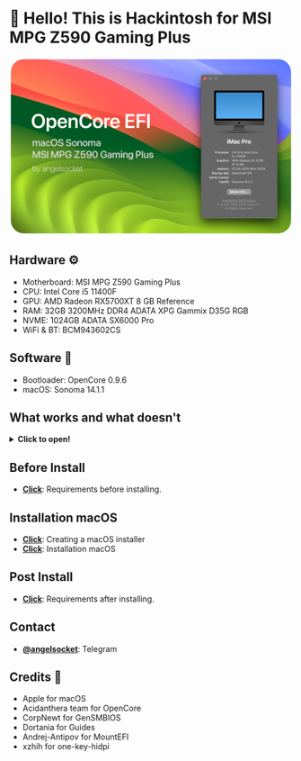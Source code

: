 # 👋 Hello! This is Hackintosh for MSI MPG Z590 Gaming Plus
![Banner](Files/Banner.png)
## Hardware ⚙️
- Motherboard: MSI MPG Z590 Gaming Plus
- CPU: Intel Core i5 11400F
- GPU: AMD Radeon RX5700XT 8 GB Reference
- RAM: 32GB 3200MHz DDR4 ADATA XPG Gammix D35G RGB
- NVME: 1024GB ADATA SX6000 Pro
- WiFi & BT: BCM943602CS

## Software 💾
- Bootloader: OpenCore 0.9.6
- macOS: Sonoma 14.1.1

## What works and what doesn't

<details>
<summary><strong> Click to open! </strong></summary>
<br>

- 🟢 - Fully working
- 🟠 - Partially working
- 🔴 - Not working

> ### Hardware

| Feature                              | Status | Dependency          |
| :----------------------------------- | ------ | ------------------- |
| Graphics (RX5700XT)                   | 🟢  | `WhateverGreen.kext` |
| Sound (ALC4080)                       | 🟢  | Native |
| USB Ports                            | 🟢  | Native |
| Ethernet                             | 🟢  | `AppleIntelI210Ethernet.kext` & `SSDT-I225V.aml`| 
| Sleep                                | 🟢  | Native |

> ### macOS Continuity

| Feature                              | Status | Dependency          |
| :----------------------------------- | ------ | ------------------- |
| iCloud, iMessage, FaceTime           | 🟢   | Whitelisted Apple ID, Valid SMBIOS  |
| Time Machine                         | 🟢   | Native  |
| Continuity Camera                    | 🟢   | `FeatureUnlock.kext`  |
| AirDrop                              | 🟢  | OCLP BCM Patch  |
</details>

## Before Install
- [**Click**](/Files/BeforeInstall.md): Requirements before installing.
  
## Installation macOS
- [**Click**](https://dortania.github.io/OpenCore-Install-Guide/installer-guide/): Creating a macOS installer
- [**Click**](https://dortania.github.io/OpenCore-Install-Guide/installation/installation-process.html): Installation macOS

## Post Install
- [**Click**](/Files/PostInstall.md): Requirements after installing.

## Contact
- [**@angelsocket**](https://t.me/angelsocket): Telegram

## Credits 💖
- Apple for macOS
- Acidanthera team for OpenCore
- CorpNewt for GenSMBIOS
- Dortania for Guides
- Andrej-Antipov for MountEFI
- xzhih for one-key-hidpi
